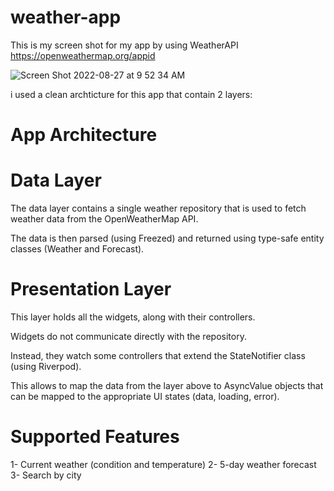 # weather-app
This is my screen shot for my app by using WeatherAPI 
https://openweathermap.org/appid

![Screen Shot 2022-08-27 at 9 52 34 AM](https://user-images.githubusercontent.com/26325414/187028729-88273174-674a-4b22-b443-a643a126673f.png)


i used a clean archticture for this app that contain 2 layers:

# App Architecture

# Data Layer

The data layer contains a single weather repository that is used to fetch weather data from the OpenWeatherMap API.

The data is then parsed (using Freezed) and returned using type-safe entity classes (Weather and Forecast).

# Presentation Layer

This layer holds all the widgets, along with their controllers.

Widgets do not communicate directly with the repository.

Instead, they watch some controllers that extend the StateNotifier class (using Riverpod).

This allows to map the data from the layer above to AsyncValue objects that can be mapped to the appropriate UI states (data, loading, error).

# Supported Features

 1- Current weather (condition and temperature) 
 2- 5-day weather forecast 
 3- Search by city 
